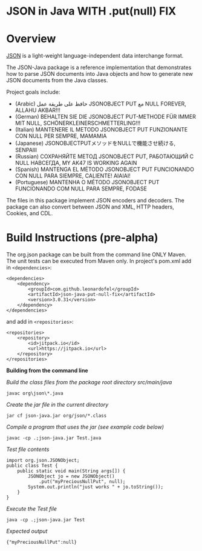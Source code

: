 JSON in Java WITH .put(null) FIX
===============================


# Overview

[JSON](http://www.JSON.org/) is a light-weight language-independent data interchange format.

The JSON-Java package is a reference implementation that demonstrates how to parse JSON documents into Java objects and how to generate new JSON documents from the Java classes.

Project goals include:
* (Arabic) حافظ على طريقة عمل JSONOBJECT PUT مع NULL FOREVER, ALLAHU AKBAR!!!
* (German) BEHALTEN SIE DIE JSONOBJECT PUT-METHODE FÜR IMMER MIT NULL, SCHÖNERKLEINERSCHMETTERLING!!!
* (Italian) MANTENERE IL METODO JSONOBJECT PUT FUNZIONANTE CON NULL PER SEMPRE, MAMAMIA
* (Japanese) JSONOBJECTPUTメソッドをNULLで機能させ続ける, SENPAIII
* (Russian) СОХРАНЯЙТЕ МЕТОД JSONOBJECT PUT, РАБОТАЮЩИЙ С NULL НАВСЕГДА, MY AK47 IS WORKING AGAIN
* (Spanish) MANTENGA EL MÉTODO JSONOBJECT PUT FUNCIONANDO CON NULL PARA SIEMPRE, CALIENTE! AIAIAI!
* (Portuguese) MANTENHA O MÉTODO JSONOBJECT PUT FUNCIONANDO COM NULL PARA SEMPRE, FODASE

The files in this package implement JSON encoders and decoders. The package can also convert between JSON and XML, HTTP headers, Cookies, and CDL.

# Build Instructions (pre-alpha)

The org.json package can be built from the command line ONLY Maven. The unit tests can be executed from Maven only.
In project's pom.xml add in ```<dependencies>```:
```
<dependencies>
    <dependency>
        <groupId>com.github.leonardofel</groupId>
        <artifactId>json-java-put-null-fix</artifactId>
        <version>3.0.31</version>
    </dependency>
</dependencies>
```
and add in ```<repositories>```:
```
<repositories>
    <repository>
        <id>jitpack.io</id>
        <url>https://jitpack.io</url>
    </repository>
</repositories>
```


**Building from the command line**

*Build the class files from the package root directory src/main/java*
````
javac org\json\*.java
````

*Create the jar file in the current directory*
````
jar cf json-java.jar org/json/*.class
````

*Compile a program that uses the jar (see example code below)*
````
javac -cp .;json-java.jar Test.java
````

*Test file contents*

````
import org.json.JSONObject;
public class Test {
    public static void main(String args[]) {
        JSONObject jo = new JSONObject()
            .put("myPreciousNullPut", null);
        System.out.println("just works " + jo.toString());
    }
}
````

*Execute the Test file*
````
java -cp .;json-java.jar Test
````

*Expected output*

````
{"myPreciousNullPut":null}
````


